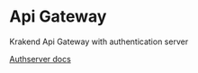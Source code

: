 # Api Gateway

Krakend Api Gateway with authentication server

[Authserver docs](/docs/authserver/authserver_README.md)